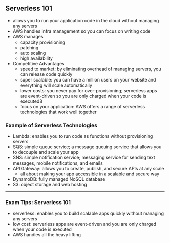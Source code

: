 ## Serverless 101
- allows you to run your application code in the cloud without managing any servers
- AWS handles infra management so you can focus on writing code
- AWS manages
  - capacity provisioning
  - patching
  - auto scaling
  - high availability
- Competitive Advantages
  - speed to market: by eliminating overhead of managing servers, you can release code quickly
  - super scalable: you can have a million users on your website and everything will scale automatically
  - lower costs: you never pay for over-provisioning; serverless apps are event-driven so you are only charged when your code is executed8
  - focus on your application: AWS offers a range of serverless technologies that work well together

### Example of Serverless Technologies
- Lambda: enables you to run code as functions without provisioning servers 
- SQS: simple queue service; a message queuing service that allows you to decouple and scale your app
- SNS: simple notification service; messaging service for sending text messages, mobile notifications, and emails
- API Gateway: allows you to create, publish, and secure APIs at any scale 
  - all about making your app accessible in a scalable and secure way
- DynamoDB: fully managed NoSQL database
- S3: object storage and web hosting

---
### Exam Tips: Serverless 101
- serverless: enables you to build scalable apps quickly without managing any servers
- low cost: serverless apps are event-driven and you are only charged when your code is executed
- AWS handles all the heavy lifting